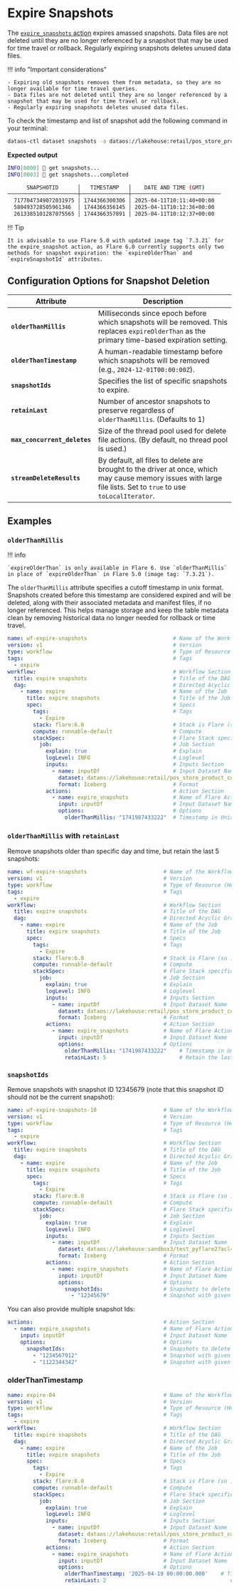 # Expire Snapshots

The [`expire_snapshots` action](/resources/stacks/flare/configurations/#expire_snapshots) expires amassed snapshots.  Data files are not deleted until they are no longer referenced by a snapshot that may be used for time travel or rollback. Regularly expiring snapshots deletes unused data files.


!!! info "Important considerations"

    - Expiring old snapshots removes them from metadata, so they are no longer available for time travel queries.
    - Data files are not deleted until they are no longer referenced by a snapshot that may be used for time travel or rollback.
    - Regularly expiring snapshots deletes unused data files.


To check the timestamp and list of snapshot add the following command in your terminal:

```bash
dataos-ctl dataset snapshots -a dataos://lakehouse:retail/pos_store_product_cust
```

**Expected output**

```bash
INFO[0000] 📂 get snapshots...                           
INFO[0003] 📂 get snapshots...completed                  

      SNAPSHOTID      │   TIMESTAMP   │    DATE AND TIME (GMT)     
──────────────────────┼───────────────┼────────────────────────────
  7177047349072031975 │ 1744366300306 │ 2025-04-11T10:11:40+00:00  
  580493728505961346  │ 1744366356145 │ 2025-04-11T10:12:36+00:00  
  2613385101287075565 │ 1744366357891 │ 2025-04-11T10:12:37+00:00  
```

!!! Tip

    It is advisable to use Flare 5.0 with updated image tag `7.3.21` for the expire_snapshot action, as Flare 6.0 currently supports only two methods for snapshot expiration: the `expireOlderThan` and `expireSnapshotId` attributes.

## Configuration Options for Snapshot Deletion


| **Attribute**               | **Description**                                                                                                                                                   |
|-----------------------------|-------------------------------------------------------------------------------------------------------------------------------------------------------------------|
| **`olderThanMillis`**       | Milliseconds since epoch before which snapshots will be removed. This replaces `expireOlderThan` as the primary time-based expiration setting.                  |
| **`olderThanTimestamp`**    | A human-readable timestamp before which snapshots will be removed (e.g., `2024-12-01T00:00:00Z`).  |
| **`snapshotIds`**           | Specifies the list of specific snapshots to expire.                                                                                                               |
| **`retainLast`**            | Number of ancestor snapshots to preserve regardless of `olderThanMillis`. (Defaults to 1)                                                                        |
| **`max_concurrent_deletes`**| Size of the thread pool used for delete file actions. (By default, no thread pool is used.)                                                                      |
| **`streamDeleteResults`**   | By default, all files to delete are brought to the driver at once, which may cause memory issues with large file lists. Set to `true` to use `toLocalIterator`. |


## Examples

### **`olderThanMillis`**

!!! info

    `expireOlderThan` is only available in Flare 6. Use `olderThanMillis` in place of `expireOlderThan` in Flare 5.0 (image tag: `7.3.21`). 

The `olderThanMillis` attribute specifies a cutoff timestamp in unix format. Snapshots created before this timestamp are considered expired and will be deleted, along with their associated metadata and manifest files, if no longer referenced. This helps manage storage and keep the table metadata clean by removing historical data no longer needed for rollback or time travel.

```yaml
name: wf-expire-snapshots                           # Name of the Workflow
version: v1                                         # Version
type: workflow                                      # Type of Resource (Here its workflow)
tags:                                               # Tags
  - expire
workflow:                                           # Workflow Section
  title: expire snapshots                           # Title of the DAG
  dag:                                              # Directed Acyclic Graph (DAG)
    - name: expire                                  # Name of the Job
      title: expire snapshots                       # Title of the Job
      spec:                                         # Specs
        tags:                                       # Tags
          - Expire
        stack: flare:6.0                            # Stack is Flare (so its a Flare Job)
        compute: runnable-default                   # Compute
        stackSpec:                                  # Flare Stack specific Section
          job:                                      # Job Section
            explain: true                           # Explain
            logLevel: INFO                          # Loglevel
            inputs:                                 # Inputs Section
              - name: inputDf                       # Input Dataset Name
                dataset: dataos://lakehouse:retail/pos_store_product_cust?acl=rw        # Input UDL
                format: Iceberg                     # Format
            actions:                                # Action Section
              - name: expire_snapshots              # Name of Flare Action
                input: inputDf                      # Input Dataset Name
                options:                            # Options
                  olderThanMillis: "1741987433222"  # Timestamp in Unix Format (All snapshots older than the timestamp are expired)

```

### **`olderThanMillis`** with **`retainLast`**

Remove snapshots older than specific day and time, but retain the last 5 snapshots:


```yaml
name: wf-expire-snapshots                        # Name of the Workflow
version: v1                                      # Version
type: workflow                                   # Type of Resource (Here its workflow)
tags:                                            # Tags
  - expire
workflow:                                        # Workflow Section
  title: expire snapshots                        # Title of the DAG
  dag:                                           # Directed Acyclic Graph (DAG)
    - name: expire                               # Name of the Job
      title: expire snapshots                    # Title of the Job
      spec:                                      # Specs
        tags:                                    # Tags
          - Expire
        stack: flare:6.0                         # Stack is Flare (so its a Flare Job)
        compute: runnable-default                # Compute
        stackSpec:                               # Flare Stack specific Section
          job:                                   # Job Section
            explain: true                        # Explain
            logLevel: INFO                       # Loglevel
            inputs:                              # Inputs Section
              - name: inputDf                    # Input Dataset Name
                dataset: dataos://lakehouse:retail/pos_store_product_cust?acl=rw    # Input UDL
                format: Iceberg                  # Format
            actions:                             # Action Section
              - name: expire_snapshots           # Name of Flare Action
                input: inputDf                   # Input Dataset Name
                options:                         # Options
                  olderThanMillis: "1741987433222"    # Timestamp in Unix Format (All snapshots older than the timestamp are expired)
                  retainLast: 5                       # Retain the last 5 snapshots
```

### **`snapshotIds`**

Remove snapshots with snapshot ID 12345679 (note that this snapshot ID should not be the current snapshot):

```yaml
name: wf-expire-snapshots-10                     # Name of the Workflow
version: v1                                      # Version
type: workflow                                   # Type of Resource (Here its workflow)
tags:                                            # Tags
  - expire
workflow:                                        # Workflow Section
  title: expire snapshots                        # Title of the DAG
  dag:                                           # Directed Acyclic Graph (DAG)
    - name: expire                               # Name of the Job
      title: expire snapshots                    # Title of the Job
      spec:                                      # Specs
        tags:                                    # Tags
          - Expire
        stack: flare:6.0                         # Stack is Flare (so its a Flare Job)
        compute: runnable-default                # Compute
        stackSpec:                               # Flare Stack specific Section
          job:                                   # Job Section
            explain: true                        # Explain
            logLevel: INFO                       # Loglevel
            inputs:                              # Inputs Section
              - name: inputDf                    # Input Dataset Name
                dataset: dataos://lakehouse:sandbox3/test_pyflare2?acl=rw    # Input UDL
                format: Iceberg                  # Format
            actions:                             # Action Section
              - name: expire_snapshots           # Name of Flare Action     
                input: inputDf                   # Input Dataset Name                     # mandatory
                options:                         # Options                                # mandatory
                  snapshotIds:                   # Snapshots to delete by ID
                    - "12345679"                 # Snapshot with given snapshot ID will be deleted

```


You can also provide multiple snapshot Ids:

```yaml
actions:                                         # Action Section
  - name: expire_snapshots                       # Name of Flare Action     
    input: inputDf                               # Input Dataset Name    (mandatory)
    options:                                     # Options               (mandatory)
      snapshotIds:                               # Snapshots to delete by ID
        - "1234567912"                           # Snapshot with given snapshot ID will be deleted
        - "1122344342"                           # Snapshot with given snapshot ID will be deleted

```


### **olderThanTimestamp**

```yaml
name: expire-04                                  # Name of the Workflow
version: v1                                      # Version
type: workflow                                   # Type of Resource (Here its workflow)
tags:                                            # Tags
  - expire
workflow:                                        # Workflow Section
  title: expire snapshots                        # Title of the DAG
  dag:                                           # Directed Acyclic Graph (DAG)
    - name: expire                               # Name of the Job
      title: expire snapshots                    # Title of the Job
      spec:                                      # Specs
        tags:                                    # Tags
          - Expire
        stack: flare:6.0                         # Stack is Flare (so its a Flare Job)
        compute: runnable-default                # Compute
        stackSpec:                               # Flare Stack specific Section
          job:                                   # Job Section
            explain: true                        # Explain
            logLevel: INFO                       # Loglevel
            inputs:                              # Inputs Section
              - name: inputDf                    # Input Dataset Name
                dataset: dataos://lakehouse:retail/pos_store_product_cust?acl=rw    # Input UDL
                format: Iceberg                  # Format
            actions:                             # Action Section
              - name: expire_snapshots           # Name of Flare Action
                input: inputDf                   # Input Dataset Name
                options:                         # Options
                  olderThanTimestamp: '2025-04-19 00:00:00.000'    # Timestamp (All snapshots older than the timestamp are expired)
                  retainLast: 2                                       # Retain the last 2 snapshots

```


